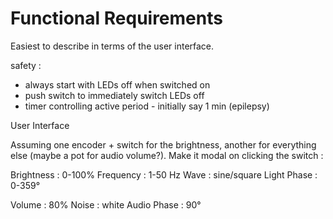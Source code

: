 # Functional Requirements

Easiest to describe in terms of the user interface.

safety :

- always start with LEDs off when switched on
- push switch to immediately switch LEDs off
- timer controlling active period - initially say 1 min (epilepsy)

User Interface

Assuming one encoder + switch for the brightness, another for everything else (maybe a pot for audio volume?). Make it modal on clicking the switch :

Brightness : 0-100%
Frequency : 1-50 Hz
Wave : sine/square
Light Phase : 0-359°

Volume : 80%
Noise : white
Audio Phase : 90°
